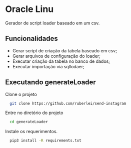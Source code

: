 
# Oracle Linu

Gerador de script loader baseado em um csv.   
## Funcionalidades

- Gerar script de criação da tabela baseado em csv;
- Gerar arquivos de configuração do loader;
- Executar criação da tabela no banco de dados;
- Executar importação via sqllodaer;

## Executando generateLoader

Clone o projeto

```bash
  git clone https://github.com/ruberlei/send-instagram
```

Entre no diretório do projeto

```bash
  cd generateLoader
```

Instale os requerimentos.

```bash
  pip3 install -R requirements.txt
```